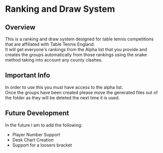 # Ranking and Draw System
## Overview
This is a ranking and draw system designed for table tennis competitions that are
affiliated with Table Tennis England.
<br>
It will get everyone's rankings from the Alpha list that you provide and creates the groups
automatically from those rankings using the snake method taking into account any county
clashes.
<br>

## Important Info
In order to use this you must have access to the alpha list.
<br>
Once the groups have been created please move the generated files out of the folder as
they will be deleted the next time it is used.

## Future Development
In the future I am to add the following:
- Player Number Support
- Desk Chart Creation
- Support for a loosers bracket